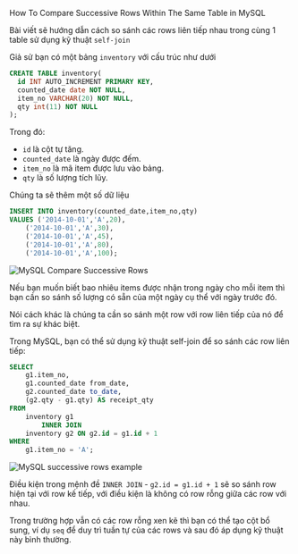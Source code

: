 How To Compare Successive Rows Within The Same Table in MySQL

Bài viết sẽ hướng dẫn cách so sánh các rows liên tiếp nhau trong cùng 1 table sử dụng kỹ thuật `self-join`

Giả sử bạn có một bảng `inventory` với cấu trúc như dưới

```sql
CREATE TABLE inventory(
  id INT AUTO_INCREMENT PRIMARY KEY,
  counted_date date NOT NULL,
  item_no VARCHAR(20) NOT NULL,
  qty int(11) NOT NULL
);
```
Trong đó:

- `id` là cột tự tăng.
- `counted_date` là ngày được đếm.
- `item_no` là mã item được lưu vào bảng.
- `qty` là số lượng tích lũy.

Chúng ta sẽ thêm một số dữ liệu

```sql
INSERT INTO inventory(counted_date,item_no,qty)
VALUES ('2014-10-01','A',20),
    ('2014-10-01','A',30),
    ('2014-10-01','A',45),
    ('2014-10-01','A',80),
    ('2014-10-01','A',100);
```
![MySQL Compare Successive Rows](/wp-content/uploads/2019/07/MySQL-Compare-Successive-Rows.jpg)

Nếu bạn muốn biết bao nhiêu items được nhận trong ngày cho mỗi item thì bạn cần so sánh số lượng có sẵn của một ngày cụ thể với ngày trước đó.

Nói cách khác là chúng ta cần so sánh một row với row liên tiếp của nó để tìm ra sự khác biệt.

Trong MySQL, bạn có thể sử dụng kỹ thuật self-join để so sánh các row liên tiếp:

```sql
SELECT 
    g1.item_no,
    g1.counted_date from_date,
    g2.counted_date to_date,
    (g2.qty - g1.qty) AS receipt_qty
FROM
    inventory g1
        INNER JOIN
    inventory g2 ON g2.id = g1.id + 1
WHERE
    g1.item_no = 'A';
```
![MySQL successive rows example](/wp-content/uploads/2019/07/MySQL-successive-rows-example.jpg)

Điều kiện trong mệnh đề `INNER JOIN` - `g2.id = g1.id + 1` sẽ so sánh row hiện tại với row kế tiếp, với điều kiện là không có row rỗng giữa các row với nhau.

Trong trường hợp vẫn có các row rỗng xen kẽ thì bạn có thể tạo cột bổ sung, ví dụ `seq` để duy trì tuần tự của các rows và sau đó áp dụng kỹ thuật này bình thường.
